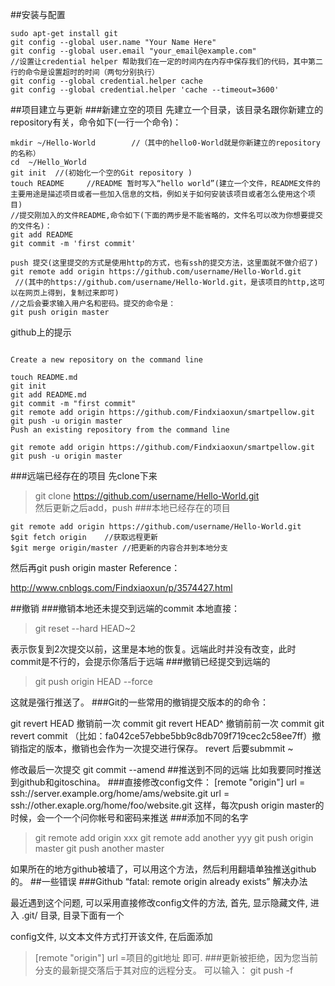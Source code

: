 ##安装与配置
```
sudo apt-get install git 
git config --global user.name "Your Name Here"
git config --global user.email "your_email@example.com"
//设置让credential helper 帮助我们在一定的时间内在内存中保存我们的代码，其中第二行的命令是设置超时的时间（两句分别执行）
git config --global credential.helper cache
git config --global credential.helper 'cache --timeout=3600'
```
##项目建立与更新
###新建立空的项目
先建立一个目录，该目录名跟你新建立的repository有关，命令如下(一行一个命令)：
```
mkdir ~/Hello-World        //（其中的hello0-World就是你新建立的repository的名称）
cd  ~/Hello_World
git init  //(初始化一个空的Git repository )
touch README     //README 暂时写入“hello world”(建立一个文件，README文件的主要用途是描述项目或者一些加入信息的文档，例如关于如何安装该项目或者怎么使用这个项目)
//提交刚加入的文件README,命令如下(下面的两步是不能省略的，文件名可以改为你想要提交的文件名)：
git add README
git commit -m 'first commit'

push 提交(这里提交的方式是使用http的方式，也有ssh的提交方法，这里面就不做介绍了)
git remote add origin https://github.com/username/Hello-World.git 
 //(其中的https://github.com/username/Hello-World.git，是该项目的http,这可以在网页上得到，复制过来即可)
//之后会要求输入用户名和密码。提交的命令是：
git push origin master
```
github上的提示
```

Create a new repository on the command line

touch README.md
git init
git add README.md
git commit -m "first commit"
git remote add origin https://github.com/Findxiaoxun/smartpellow.git
git push -u origin master
Push an existing repository from the command line

git remote add origin https://github.com/Findxiaoxun/smartpellow.git
git push -u origin master
```
###远端已经存在的项目
先clone下来
>git clone https://github.com/username/Hello-World.git  
然后更新之后add，push
###本地已经存在的项目
```
git remote add origin https://github.com/username/Hello-World.git  
$git fetch origin    //获取远程更新
$git merge origin/master //把更新的内容合并到本地分支
```
然后再git push origin master
Reference：

http://www.cnblogs.com/Findxiaoxun/p/3574427.html

##撤销
###撤销本地还未提交到远端的commit
本地直接：

>git reset --hard HEAD~2

表示恢复到2次提交以前，这里是本地的恢复。远端此时并没有改变，此时commit是不行的，会提示你落后于远端
###撤销已经提交到远端的

>git push origin HEAD --force

这就是强行推送了。
###Git的一些常用的撤销提交版本的的命令：

git revert HEAD                  撤销前一次 commit
git revert HEAD^               撤销前前一次 commit
git revert commit （比如：fa042ce57ebbe5bb9c8db709f719cec2c58ee7ff）撤销指定的版本，撤销也会作为一次提交进行保存。
revert 后要submmit ~

 
修改最后一次提交 git commit --amend
##推送到不同的远端
比如我要同时推送到github和gitoschina。
###直接修改config文件：
[remote "origin"]
url = ssh://server.example.org/home/ams/website.git
url = ssh://other.exaple.org/home/foo/website.git
这样，每次push origin master的时候，会一个一个问你帐号和密码来推送
###添加不同的名字
>git remote add origin xxx
git remote add another yyy
git push origin master
git push another master

如果所在的地方github被墙了，可以用这个方法，然后利用翻墙单独推送github的。
##一些错误
###Github “fatal: remote origin already exists” 解决办法

最近遇到这个问题, 可以采用直接修改config文件的方法, 首先, 显示隐藏文件, 进入 .git/ 目录, 目录下面有一个

config文件, 以文本文件方式打开该文件, 在后面添加
>[remote "origin"]
url =项目的git地址
即可.
###更新被拒绝，因为您当前分支的最新提交落后于其对应的远程分支。
可以输入：
git push -f 





 

